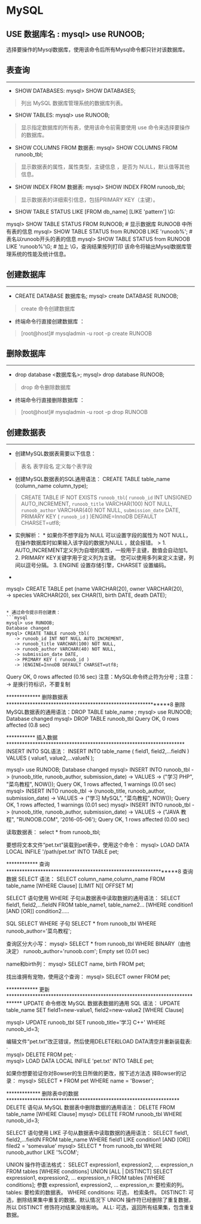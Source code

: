 # MySQL
## USE 数据库名 : mysql> use RUNOOB;
选择要操作的Mysql数据库，使用该命令后所有Mysql命令都只针对该数据库。

## 表查询
***
* SHOW DATABASES:  mysql> SHOW DATABASES;
> 列出 MySQL 数据库管理系统的数据库列表。

* SHOW TABLES:  mysql> use RUNOOB;
> 显示指定数据库的所有表，使用该命令前需要使用 use 命令来选择要操作的数据库。

* SHOW COLUMNS FROM 数据表:  mysql> SHOW COLUMNS FROM runoob_tbl;
> 显示数据表的属性，属性类型，主键信息 ，是否为 NULL，默认值等其他信息。

* SHOW INDEX FROM 数据表:  mysql> SHOW INDEX FROM runoob_tbl;
> 显示数据表的详细索引信息，包括PRIMARY KEY（主键）。

* SHOW TABLE STATUS LIKE [FROM db_name] [LIKE 'pattern'] \G:
> 
mysql> SHOW TABLE STATUS  FROM RUNOOB;   # 显示数据库 RUNOOB 中所有表的信息
mysql> SHOW TABLE STATUS from RUNOOB LIKE 'runoob%';     # 表名以runoob开头的表的信息
mysql> SHOW TABLE STATUS from RUNOOB LIKE 'runoob%'\G;   # 加上 \G，查询结果按列打印
该命令将输出Mysql数据库管理系统的性能及统计信息。

## 创建数据库
***
* CREATE DATABASE 数据库名;   mysql> create DATABASE RUNOOB;
> create 命令创建数据库

* 终端命令行直接创建数据库 ：
> [root@host]# mysqladmin -u root -p create RUNOOB

## 删除数据库
***
* drop database <数据库名>;   mysql> drop database RUNOOB;
> drop 命令删除数据库

* 终端命令行直接删除数据库 ：
> [root@host]# mysqladmin -u root -p drop RUNOOB

## 创建数据表
***
* 创建MySQL数据表需要以下信息：
> 表名
表字段名
定义每个表字段

* 创建MySQL数据表的SQL通用语法： CREATE TABLE table_name (column_name column_type);
> CREATE TABLE IF NOT EXISTS `runoob_tbl`(
   `runoob_id` INT UNSIGNED AUTO_INCREMENT,
   `runoob_title` VARCHAR(100) NOT NULL,
   `runoob_author` VARCHAR(40) NOT NULL,
   `submission_date` DATE,
   PRIMARY KEY ( `runoob_id` )
)ENGINE=InnoDB DEFAULT CHARSET=utf8;

* 实例解析：
          * 如果你不想字段为 NULL 可以设置字段的属性为 NOT NULL， 在操作数据库时如果输入该字段的数据为NULL ，就会报错。
          >
          1. AUTO_INCREMENT定义列为自增的属性，一般用于主键，数值会自动加1。
          2. PRIMARY KEY关键字用于定义列为主键。 您可以使用多列来定义主键，列间以逗号分隔。
          3. ENGINE 设置存储引擎，CHARSET 设置编码。

* ```mysql
mysql> CREATE TABLE pet (name VARCHAR(20), owner VARCHAR(20),    
           -> species VARCHAR(20), sex CHAR(1), birth DATE, death DATE); 
```

* 通过命令提示符创建表：
```mysql
mysql> use RUNOOB;
Database changed
mysql> CREATE TABLE runoob_tbl(
   -> runoob_id INT NOT NULL AUTO_INCREMENT,
   -> runoob_title VARCHAR(100) NOT NULL,
   -> runoob_author VARCHAR(40) NOT NULL,
   -> submission_date DATE,
   -> PRIMARY KEY ( runoob_id )
   -> )ENGINE=InnoDB DEFAULT CHARSET=utf8;
```
Query OK, 0 rows affected (0.16 sec)
注意：MySQL命令终止符为分号 ; 
注意： -> 是换行符标识，不要复制

************* 删除数据表 *************************************************************8
删除MySQL数据表的通用语法：DROP TABLE table_name ;
mysql> use RUNOOB;
Database changed
mysql> DROP TABLE runoob_tbl
Query OK, 0 rows affected (0.8 sec)

*********** 插入数据 ********************************************************************
INSERT INTO SQL语法：
INSERT INTO table_name ( field1, field2,...fieldN )
                       VALUES
                       ( value1, value2,...valueN );
            
mysql> use RUNOOB;
Database changed
mysql> INSERT INTO runoob_tbl 
    -> (runoob_title, runoob_author, submission_date)
    -> VALUES
    -> ("学习 PHP", "菜鸟教程", NOW());
Query OK, 1 rows affected, 1 warnings (0.01 sec)
mysql> INSERT INTO runoob_tbl
    -> (runoob_title, runoob_author, submission_date)
    -> VALUES
    -> ("学习 MySQL", "菜鸟教程", NOW());
Query OK, 1 rows affected, 1 warnings (0.01 sec)
mysql> INSERT INTO runoob_tbl
    -> (runoob_title, runoob_author, submission_date)
    -> VALUES
    -> ("JAVA 教程", "RUNOOB.COM", '2016-05-06');
Query OK, 1 rows affected (0.00 sec)

读取数据表： select * from runoob_tbl;


要想将文本文件“pet.txt”装载到pet表中，使用这个命令： 
mysql> LOAD DATA LOCAL INFILE '/path/pet.txt' INTO TABLE pet; 

************ 查询 ****************************************************************8
查询数据 SELECT 语法：
SELECT column_name,column_name
FROM table_name
[WHERE Clause]
[LIMIT N][ OFFSET M]

SELECT 语句使用 WHERE 子句从数据表中读取数据的通用语法：
SELECT field1, field2,...fieldN FROM table_name1, table_name2...
[WHERE condition1 [AND [OR]] condition2.....

SQL SELECT WHERE 子句
SELECT * from runoob_tbl WHERE runoob_author='菜鸟教程';

查询区分大小写：
mysql> SELECT * from runoob_tbl WHERE BINARY（由他决定） runoob_author='runoob.com';
Empty set (0.01 sec)

name和birth列： 
mysql> SELECT name, birth FROM pet; 

找出谁拥有宠物，使用这个查询： 
mysql> SELECT owner FROM pet; 

************ 更新 *****************************************************************************
UPDATE 命令修改 MySQL 数据表数据的通用 SQL 语法：
UPDATE table_name SET field1=new-value1, field2=new-value2
[WHERE Clause]

mysql> UPDATE runoob_tbl SET runoob_title='学习 C++' WHERE runoob_id=3;

 编辑文件“pet.txt”改正错误，然后使用DELETE和LOAD DATA清空并重新装载表: ·                
 mysql> DELETE FROM pet; ·                
 mysql> LOAD DATA LOCAL INFILE 'pet.txt' INTO TABLE pet; 
 
 如果你想要验证你对Bowser的生日所做的更改，按下述方法选 择Bowser的记录： 
 mysql> SELECT * FROM pet WHERE name = 'Bowser'; 

************* 删除表中的数据 ******************************************************************
DELETE 语句从 MySQL 数据表中删除数据的通用语法：
DELETE FROM table_name [WHERE Clause]
mysql> DELETE FROM runoob_tbl WHERE runoob_id=3;

SELECT 语句使用 LIKE 子句从数据表中读取数据的通用语法：
SELECT field1, field2,...fieldN 
FROM table_name
WHERE field1 LIKE condition1 [AND [OR]] filed2 = 'somevalue'
mysql> SELECT * from runoob_tbl  WHERE runoob_author LIKE '%COM';

UNION 操作符语法格式：
SELECT expression1, expression2, ... expression_n
FROM tables
[WHERE conditions]
UNION [ALL | DISTINCT]
SELECT expression1, expression2, ... expression_n
FROM tables
[WHERE conditions];
参数
expression1, expression2, ... expression_n: 要检索的列。
tables: 要检索的数据表。
WHERE conditions: 可选， 检索条件。
DISTINCT: 可选，删除结果集中重复的数据。默认情况下 UNION 操作符已经删除了重复数据，所以 DISTINCT 修饰符对结果没啥影响。
ALL: 可选，返回所有结果集，包含重复数据。
